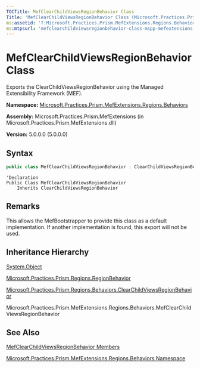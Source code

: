 ```yaml
---
TOCTitle: MefClearChildViewsRegionBehavior Class
Title: 'MefClearChildViewsRegionBehavior Class (Microsoft.Practices.Prism.MefExtensions.Regions.Behaviors)'
ms:assetid: 'T:Microsoft.Practices.Prism.MefExtensions.Regions.Behaviors.MefClearChildViewsRegionBehavior'
ms:mtpsurl: 'mefclearchildviewsregionbehavior-class-mspp-mefextensions-regions-behaviors.md'
---
```

# MefClearChildViewsRegionBehavior Class

Exports the ClearChildViewsRegionBehavior using the Managed Extensibility Framework (MEF).

**Namespace:** [Microsoft.Practices.Prism.MefExtensions.Regions.Behaviors](patterns-practices/reference/mspp-mefextensions-regions-behaviors-namespace)

**Assembly:** Microsoft.Practices.Prism.MefExtensions (in Microsoft.Practices.Prism.MefExtensions.dll)

**Version:** 5.0.0.0 (5.0.0.0)

## Syntax

```C#
public class MefClearChildViewsRegionBehavior : ClearChildViewsRegionBehavior
```
```VB
'Declaration
Public Class MefClearChildViewsRegionBehavior
	Inherits ClearChildViewsRegionBehavior
```

## Remarks

This allows the MefBootstrapper to provide this class as a default implementation. If another implementation is found, this export will not be used.

## Inheritance Hierarchy

[System.Object](http://msdn.microsoft.com/en-us/library/e5kfa45b)

[Microsoft.Practices.Prism.Regions.RegionBehavior](/patterns-practices/reference/regionbehavior-class-mspp-regions)

[Microsoft.Practices.Prism.Regions.Behaviors.ClearChildViewsRegionBehavior](/patterns-practices/reference/clearchildviewsregionbehavior-class-mspp-regions-behaviors)

Microsoft.Practices.Prism.MefExtensions.Regions.Behaviors.MefClearChildViewsRegionBehavior

## See Also

[MefClearChildViewsRegionBehavior Members](/patterns-practices/reference/mefclearchildviewsregionbehavior-members-mspp-mefextensions-regions-behaviors)

[Microsoft.Practices.Prism.MefExtensions.Regions.Behaviors Namespace](/patterns-practices/reference/mspp-mefextensions-regions-behaviors-namespace)

